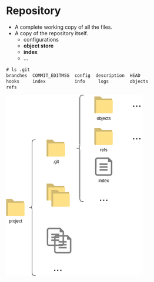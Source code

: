 # Repository

<div grid="~ cols-2" class="justify-items-center items-center mt-20">

<div class="text-left">

- A complete working copy of all the files.
- A copy of the repository itself.
  - configurations
  - **object store**
  - **index**
  - ...

<div class="mt-10">

```shell
# ls .git        
branches  COMMIT_EDITMSG  config  description  HEAD
hooks     index           info     logs        objects
refs
```

</div>

</div>

<div>

<img src="/git-repository.png" class="h-80">

</div>

</div>


